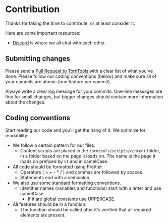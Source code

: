 # Contribution

Thanks for taking the time to contribute, or at least consider it.

Here are some important resources:
  * [Discord](https://discord.com/invite/ukyK6f6) is where we all chat with each other.
  
## Submitting changes

Please send a [Pull Request to TornTools](https://github.com/Mephiles/torntools_extension/pull/new/master) with a clear list of what you've done. Please follow our coding conventions (below) and make sure all of your commits are atomic (one feature per commit).

Always write a clear log message for your commits. One-line messages are fine for small changes, but bigger changes should contain more information about the changes.

## Coding conventions

Start reading our code and you'll get the hang of it. We optimize for readability:

  * We follow a certain pattern for our files.
    * Content scripts are placed in the `torntools/scripts/content` folder, in a folder based on the page it loads on. The name is the page it loads on prefixed by `tt` and in camelCase.
  * All code should be formatted using Prettier.
    * Operators ( = + - * / ) and commas are followed by spaces.
    * Statements end with a semicolon.
  * We also use some standard formatting conventions.
    * Identifier names (variables and functions) start with a letter and use camelCase.
      * If it are global constants use UPPERCASE.
  * All features should be in a function.
    * The function should be called after it's verified that all required elements are present.